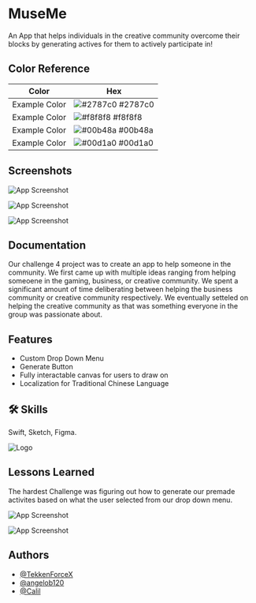 
# MuseMe

An App that helps individuals in the creative community overcome their blocks by generating actives for them to actively participate in!
## Color Reference

| Color             | Hex                                                                |
| ----------------- | ------------------------------------------------------------------ |
| Example Color | ![#2787c0](https://via.placeholder.com/10/0a192f?text=+) #2787c0 |
| Example Color | ![#f8f8f8](https://via.placeholder.com/10/f8f8f8?text=+) #f8f8f8 |
| Example Color | ![#00b48a](https://via.placeholder.com/10/00b48a?text=+) #00b48a |
| Example Color | ![#00d1a0](https://via.placeholder.com/10/00b48a?text=+) #00d1a0 |


## Screenshots

![App Screenshot](https://github.com/TekkenForceX/MuseMe/assets/52672993/d78a1912-3e07-4590-9637-859c7ebbc326)

![App Screenshot](https://github.com/TekkenForceX/MuseMe/assets/52672993/c68deef8-ca77-433b-b469-8e9ecf091085)

![App Screenshot](https://github.com/TekkenForceX/MuseMe/assets/52672993/726dbda7-a500-413f-946f-f25df1f26edb)



## Documentation

Our challenge 4 project was to create an app to help someone in the community. We first came up with multiple ideas ranging from helping someoene in the gaming, business, or creative community. We spent a significant amount of time deliberating between helping the business community or creative community respectively. We eventually setteled on helping the creative community as that was something everyone in the group was passionate about. 


## Features

- Custom Drop Down Menu
- Generate Button
- Fully interactable canvas for users to draw on
- Localization for Traditional Chinese Language


## 🛠 Skills
Swift, Sketch, Figma.


![Logo](https://github.com/TekkenForceX/MuseMe/assets/52672993/a9994e2b-d3ee-4cbf-9ab3-1e98f28113e6)


## Lessons Learned

The hardest Challenge was figuring out how to generate our premade activites based on what the user selected from our drop down menu. 

![App Screenshot](https://github.com/TekkenForceX/MuseMe/assets/52672993/c9e4e1d0-2d09-4ff8-94d3-d1bd00be7345)

![App Screenshot](https://github.com/TekkenForceX/MuseMe/assets/52672993/df501e2f-093d-401c-aacb-c7e08bcce37f)
## Authors

- [@TekkenForceX](https://github.com/TekkenForceX)
- [@angelob120](https://github.com/angelob120)
- [@Calil](https://github.com/Calil-Hall)


